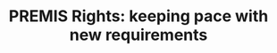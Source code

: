 ---
abstract: null
creators:
- Marjolein Steeman
date: null
document_url: https://services.phaidra.univie.ac.at/api/object/o:1424722/download
grand_parent: iPRES
institutions:
- preservation officer Netherlands Institute for Sound and Vision, member PREMIS Editorial
  Committee.
keywords: []
landing_page_url: https://phaidra.univie.ac.at/o:1424722
language: eng
layout: publication
license: All rights reserved
notes_url: null
parent: iPRES 2021
publication_type: lightning talk
size: 27386
slides_url: null
source_name: iPRES
stream_url: null
title: 'PREMIS Rights: keeping pace with new requirements'
year: 2021
---